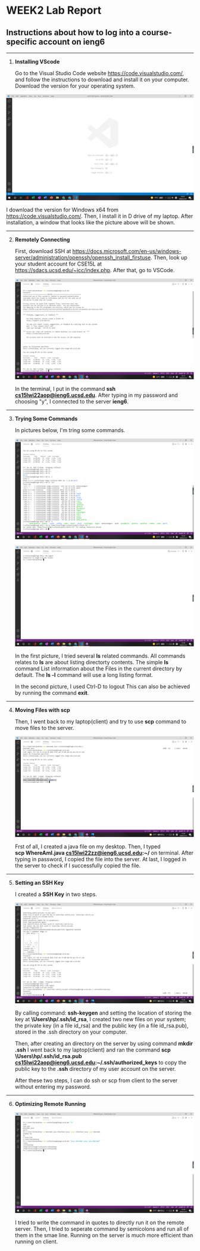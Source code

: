 # **WEEK2 Lab Report**

## Instructions about how to log into a course-specific account on ieng6 
***

1. **Installing VScode** 

    Go to the Visual Studio Code website https://code.visualstudio.com/, and follow the instructions to download and install it on your computer. Download the version for your       operating system.

  ![Image](LW2P1.png)

   I download the version for Windows x64 from https://code.visualstudio.com/. Then, I install it in D drive of my laptop. After installation,  a window that looks like the        picture above will be shown.
***
2. **Remotely Connecting**

   First, download SSH at https://docs.microsoft.com/en-us/windows-server/administration/openssh/openssh_install_firstuse. Then, look up your student account for CSE15L at          https://sdacs.ucsd.edu/~icc/index.php. After that, go to VSCode. 

    ![Image](LW2P2.png)

    In the terminal, I put in the command  **ssh cs15lwi22aop@ieng6.ucsd.edu**. After typing in my password and choosing "y", I connected to the server **ieng6**.
***
3. **Trying Some Commands**

    In pictures below, I'm tring some commands. 

    ![Image](LW2P3.png)

    ![Image](LW2P4.png)

    In the first picture, I tried several **ls** related commands. All commands relates to **ls** are about listing directorty contents. The simple **ls** command  List             information about the Files in the current directory by  default. The **ls -l** command will use a long listing format. 

    In the second picture, I used Ctrl-D to logout This can also be achieved by running the command **exit**.
***
4. **Moving Files with scp**

    Then, I went back to my laptop(client) and try to use **scp** command to move files to the server. 

    ![Image](LW2P5.png)

    Frst of all, I created a java file on my desktop. Then, I typed                                                       
    **scp WhereAmI.java cs15lwi22zz@ieng6.ucsd.edu:~/** on terminal. After typing in password, I copied the file into the server. At last, I logged in the server to check if I       successfully copied the file. 
***
5. **Setting an SSH Key** 

    I created a **SSH Key** in two steps.

    ![Image](LW2P6.png)

    By calling command: **ssh-keygen** and setting the location of storing the key at **\Users\hp/.ssh/id_rsa**,
    I created two new files on your system; the private key (in a file id_rsa) and the public key (in a file id_rsa.pub), stored in the .ssh directory on your computer.

    Then, after creating an directory on the server by using command **mkdir .ssh** I went back to my laptop(client) and ran the command 
    **scp \Users\hp/.ssh/id_rsa.pub cs15lwi22aop@ieng6.ucsd.edu:~/.ssh/authorized_keys** to copy the public key to the **.ssh** directory of my user account on the server.

    After these two steps, I can do ssh or scp from client to the server without entering my password.
***
6. **Optimizing Remote Running**

    ![Image](https://github.com/RyanRongY/cse15l-lab-reports/blob/main/LW2P7.png)

    I tried to write the command in quotes to directly run it on the remote server. 
    Then, I tried to seperate command by semicolons and run all of them in the smae line. Running on the server is much more efficient than running on client. 

